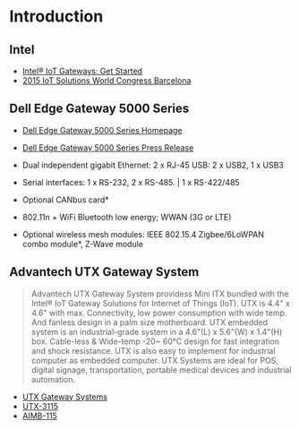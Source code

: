 # Introduction

## Intel

- [Intel® IoT Gateways: Get Started](https://www-ssl.intel.com/content/www/us/en/embedded/solutions/iot-gateway/overview.html)
- [2015 IoT Solutions World Congress Barcelona](http://www.intel.co.uk/content/www/uk/en/internet-of-things/events/iot-solutions-world-congress-barcelona-2015.html)

## Dell Edge Gateway 5000 Series

- [Dell Edge Gateway 5000 Series Homepage](http://www.dell.com/learn/us/en/04/campaigns/coming-soon-dell-iot-gateway)
- [Dell Edge Gateway 5000 Series Press Release](http://www.dell.com/learn/us/en/uscorp1/secure/2015-10-20-dell-edge-gateway-5000-internet-of-things)

- Dual independent gigabit Ethernet: 2 x RJ-45 USB: 2 x USB2, 1 x USB3
- Serial interfaces: 1 x RS-232, 2 x RS-485. | 1 x RS-422/485
- Optional CANbus card*
- 802.11n + WiFi Bluetooth low energy; WWAN (3G or LTE)
- Optional wireless mesh modules: IEEE 802.15.4 Zigbee/6LoWPAN combo module*, Z-Wave module

## Advantech UTX Gateway System

> Advantech UTX Gateway System providess Mini ITX bundled with the Intel® IoT Gateway Solutions for Internet of Things (IoT). UTX is 4.4" x 4.6" with max. Connectivity, low power consumption with wide temp. And fanless design in a palm size motherboard. UTX embedded system is an industrial-grade system in a 4.6"(L) x 5.6"(W) x 1.4"(H) box. Cable-less & Wide-temp -20~ 60°C design for fast integration and shock resistance. UTX is also easy to implement for industrial computer as embedded computer. UTX Systems are ideal for POS, digital signage, transportation, portable medical devices and industrial automation.

- [UTX Gateway Systems](http://www.advantech.com/products/utx-and-systems/sub_bda911fe-28bc-4171-aed3-67f76f6a12c8)
- [UTX-3115](http://www.advantech.com/products/bda911fe-28bc-4171-aed3-67f76f6a12c8/utx-3115/mod_fa00d5cd-7d2b-430b-8983-c232bfb9f315)
- [AIMB-115](http://www.advantech.com/products/bda911fe-28bc-4171-aed3-67f76f6a12c8/aimb-115/mod_95eadbae-efc6-4741-986b-8fd6efe4d155)